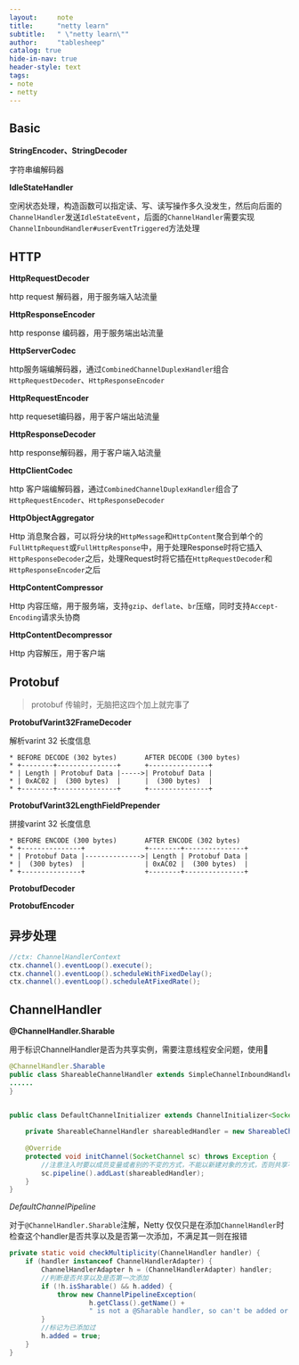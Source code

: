 ```yaml
---
layout:     note
title:      "netty learn"
subtitle:   " \"netty learn\""
author:     "tablesheep"
catalog: true
hide-in-nav: true
header-style: text
tags:
- note
- netty
---
```



## Basic

**StringEncoder、StringDecoder**

字符串编解码器



**IdleStateHandler**

空闲状态处理，构造函数可以指定读、写、读写操作多久没发生，然后向后面的`ChannelHandler`发送`IdleStateEvent`，后面的`ChannelHandler`需要实现`ChannelInboundHandler#userEventTriggered`方法处理



## HTTP

**HttpRequestDecoder**

http request 解码器，用于服务端入站流量



**HttpResponseEncoder**

http response 编码器，用于服务端出站流量



**HttpServerCodec**

http服务端编解码器，通过`CombinedChannelDuplexHandler`组合`HttpRequestDecoder`、`HttpResponseEncoder`



**HttpRequestEncoder**

http requeset编码器，用于客户端出站流量



**HttpResponseDecoder**

http response解码器，用于客户端入站流量



**HttpClientCodec**

http 客户端编解码器，通过`CombinedChannelDuplexHandler`组合了`HttpRequestEncoder`、`HttpResponseDecoder`



**HttpObjectAggregator**

Http 消息聚合器，可以将分块的`HttpMessage`和`HttpContent`聚合到单个的`FullHttpRequest`或`FullHttpResponse`中，用于处理Response时将它插入`HttpResponseDecoder`之后，处理Request时将它插在`HttpRequestDecoder`和`HttpResponseEncoder`之后



**HttpContentCompressor**

Http 内容压缩，用于服务端，支持`gzip`、`deflate`、`br`压缩，同时支持`Accept-Encoding`请求头协商



**HttpContentDecompressor**

Http 内容解压，用于客户端



## Protobuf

> protobuf 传输时，无脑把这四个加上就完事了

**ProtobufVarint32FrameDecoder**

解析varint 32 长度信息

```
* BEFORE DECODE (302 bytes)       AFTER DECODE (300 bytes)
* +--------+---------------+      +---------------+
* | Length | Protobuf Data |----->| Protobuf Data |
* | 0xAC02 |  (300 bytes)  |      |  (300 bytes)  |
* +--------+---------------+      +---------------+
```

**ProtobufVarint32LengthFieldPrepender**

拼接varint 32 长度信息

```
* BEFORE ENCODE (300 bytes)       AFTER ENCODE (302 bytes)
* +---------------+               +--------+---------------+
* | Protobuf Data |-------------->| Length | Protobuf Data |
* |  (300 bytes)  |               | 0xAC02 |  (300 bytes)  |
* +---------------+               +--------+---------------+
```

**ProtobufDecoder**

**ProtobufEncoder**



## 异步处理

```java
//ctx: ChannelHandlerContext
ctx.channel().eventLoop().execute();
ctx.channel().eventLoop().scheduleWithFixedDelay();
ctx.channel().eventLoop().scheduleAtFixedRate();
```



## ChannelHandler

**@ChannelHandler.Sharable** 

用于标识ChannelHandler是否为共享实例，需要注意线程安全问题，使用🌰

```java
@ChannelHandler.Sharable
public class ShareableChannelHandler extends SimpleChannelInboundHandler<String> {
......    
}


public class DefaultChannelInitializer extends ChannelInitializer<SocketChannel> {
    
    private ShareableChannelHandler shareabledHandler = new ShareableChannelHandler();
    
    @Override
    protected void initChannel(SocketChannel sc) throws Exception {
        //注意注入时要以成员变量或者别的不变的方式，不能以新建对象的方式，否则共享不会失效
        sc.pipeline().addLast(shareabledHandler);
    }
}
```

*DefaultChannelPipeline*

对于`@ChannelHandler.Sharable`注解，Netty 仅仅只是在添加`ChannelHandler`时检查这个handler是否共享以及是否第一次添加，不满足其一则在报错

```java
private static void checkMultiplicity(ChannelHandler handler) {
    if (handler instanceof ChannelHandlerAdapter) {
        ChannelHandlerAdapter h = (ChannelHandlerAdapter) handler;
        //判断是否共享以及是否第一次添加
        if (!h.isSharable() && h.added) {
            throw new ChannelPipelineException(
                    h.getClass().getName() +
                    " is not a @Sharable handler, so can't be added or removed multiple times.");
        }
        //标记为已添加过
        h.added = true;
    }
}
```
